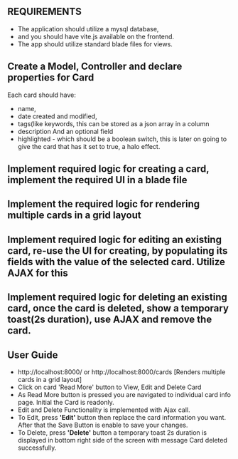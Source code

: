 ## REQUIREMENTS

-   The application should utilize a mysql database,
-   and you should have vite.js available on the frontend.
-   The app should utilize standard blade files for views.

## Create a Model, Controller and declare properties for Card

Each card should have:

-   name,
-   date created and modified,
-   tags(like keywords, this can be stored as a json array in a column
-   description
    And an optional field
-   highlighted - which should be a boolean switch, this is later on going to give the card that has it set to true, a halo effect.

## Implement required logic for creating a card, implement the required UI in a blade file

## Implement the required logic for rendering multiple cards in a grid layout

## Implement required logic for editing an existing card, re-use the UI for creating, by populating its fields with the value of the selected card. Utilize AJAX for this

## Implement required logic for deleting an existing card, once the card is deleted, show a temporary toast(2s duration), use AJAX and remove the card.

## User Guide

-   http://localhost:8000/ or http://localhost:8000/cards [Renders multiple cards in a grid layout]
-   Click on card 'Read More' button to View, Edit and Delete Card
-   As Read More button is pressed you are navigated to individual card info page. Initial the Card is readonly.
-   Edit and Delete Functionality is implemented with Ajax call.
-   To Edit, press **'Edit'** button then replace the card information you want. After that the Save Button is enable to save your changes.
-   To Delete, press **'Delete'** button a temporary toast 2s duration is displayed in bottom right side of the screen with message Card deleted successfully.
